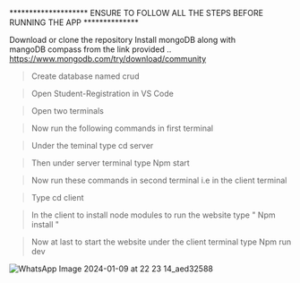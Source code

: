 ******************** ENSURE TO FOLLOW ALL THE STEPS BEFORE RUNNING THE APP **************

Download or clone the repository
Install mongoDB along with mangoDB compass from the link provided ..
https://www.mongodb.com/try/download/community

>Create database named crud

>Open Student-Registration in VS Code

>Open two terminals

>Now run the following commands in first terminal

 >Under the  teminal type cd server
 
 >Then under server terminal type Npm start

>Now run these commands in second terminal i.e in the client terminal

>Type cd client

>In the client to install node modules to run the website type " Npm install "

>Now at last to start the website under the client terminal type Npm run dev


![WhatsApp Image 2024-01-09 at 22 23 14_aed32588](https://github.com/Sakuntala-Kumari/Student-Registration/assets/114383345/2e985f37-2c53-4f4e-ba87-088ea7fade83)
